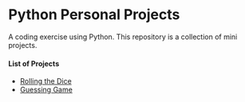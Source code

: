 # Python Personal Projects
A coding exercise using Python. 
This repository is a collection of mini projects.

#### List of Projects
- [Rolling the Dice](https://github.com/vinagrace-sadia/Python-Personal-Projects/blob/master/Rolling%20the%20dice/rollingthedice.py)
- [Guessing Game](https://github.com/vinagrace-sadia/Python-Personal-Projects/blob/master/Guessing%20Game/guessinggame.py)
